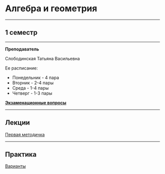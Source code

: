 # Алгебра и геометрия
____________
## 1 семестр
___________
**Преподаватель**

Слободинская Татьяна Васильевна

Ее расписание:

* Понедельник - 4 пара
* Вторник - 2-4 пары
* Среда - 1-4 пары
* Четверг - 1-3 пары

[**Экзаменационные вопросы**]()
_________
## Лекции
[Первая методичка]()
_________
## Практика

[Варианты](https://github.com/Veldorn/SPbGTI/blob/main/GroupList.md)


